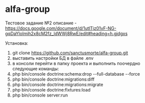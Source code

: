 # alfa-group
Тестовое задание №2
описание - https://docs.google.com/document/d/1utlTjz01vF-NG-gqDaYloImih2x8cM2fz_ldWWj8RwE/edit#heading=h.gjdgxs

Установка:
1. git clone https://github.com/sanctusmorte/alfa-group.git
2. выставить настройки БД в файле .env
3. в консоли перейти в папку проекта и выполнить поочердно следующие команды:
4. php bin/console doctrine:schema:drop --full-database --force
5. php bin/console doctrine:migrations:diff
6. php bin/console doctrine:migrations:migrate
7. php bin/console doctrine:fixtures:load
8. php bin/console server:run
